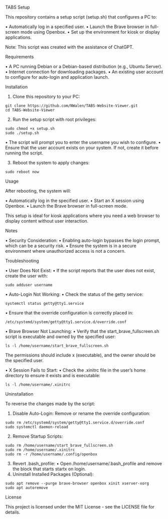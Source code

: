 TABS Setup

This repository contains a setup script (setup.sh) that configures a PC to:

•	Automatically log in a specified user.
•	Launch the Brave browser in full-screen mode using Openbox.
•	Set up the environment for kiosk or display applications.

Note: This script was created with the assistance of ChatGPT.

Requirements

•	A PC running Debian or a Debian-based distribution (e.g., Ubuntu Server).
•	Internet connection for downloading packages.
•	An existing user account to configure for auto-login and application launch.

Installation

1.	Clone this repository to your PC:
```
git clone https://github.com/NWalen/TABS-Website-Viewer.git
cd TABS-Website-Viewer
```

2.	Run the setup script with root privileges:

```
sudo chmod +x setup.sh
sudo ./setup.sh
```
•	The script will prompt you to enter the username you wish to configure.
•	Ensure that the user account exists on your system. If not, create it before running the script.

 3.	Reboot the system to apply changes:
```
sudo reboot now
```


Usage

After rebooting, the system will:

•	Automatically log in the specified user.
•	Start an X session using Openbox.
•	Launch the Brave browser in full-screen mode.

This setup is ideal for kiosk applications where you need a web browser to display content without user interaction.

Notes

•	Security Consideration:
•	Enabling auto-login bypasses the login prompt, which can be a security risk.
•	Ensure the system is in a secure environment where unauthorized access is not a concern.

Troubleshooting

•	User Does Not Exist:
•	If the script reports that the user does not exist, create the user with:
```
sudo adduser username
```

•	Auto-Login Not Working:
•	Check the status of the getty service:
```
systemctl status getty@tty1.service
```

•	Ensure that the override configuration is correctly placed in:
```
/etc/systemd/system/getty@tty1.service.d/override.conf
```

•	Brave Browser Not Launching:
•	Verify that the start_brave_fullscreen.sh script is executable and owned by the specified user:
```
ls -l /home/username/start_brave_fullscreen.sh
```
The permissions should include x (executable), and the owner should be the specified user.

•	X Session Fails to Start:
•	Check the .xinitrc file in the user’s home directory to ensure it exists and is executable:
```
ls -l /home/username/.xinitrc
```


Uninstallation

To reverse the changes made by the script:

1.	Disable Auto-Login:
Remove or rename the override configuration:
```
sudo rm /etc/systemd/system/getty@tty1.service.d/override.conf
sudo systemctl daemon-reload
```
2.	Remove Startup Scripts:
```
sudo rm /home/username/start_brave_fullscreen.sh
sudo rm /home/username/.xinitrc
sudo rm -r /home/username/.config/openbox
```

3.	Revert .bash_profile:
•	Open /home/username/.bash_profile and remove the block that starts startx on login.
4.	Uninstall Installed Packages (Optional):
```
sudo apt remove --purge brave-browser openbox xinit xserver-xorg
sudo apt autoremove
```


License

This project is licensed under the MIT License - see the LICENSE file for details.
